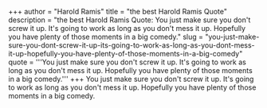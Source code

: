 +++
author = "Harold Ramis"
title = "the best Harold Ramis Quote"
description = "the best Harold Ramis Quote: You just make sure you don't screw it up. It's going to work as long as you don't mess it up. Hopefully you have plenty of those moments in a big comedy."
slug = "you-just-make-sure-you-dont-screw-it-up-its-going-to-work-as-long-as-you-dont-mess-it-up-hopefully-you-have-plenty-of-those-moments-in-a-big-comedy"
quote = '''You just make sure you don't screw it up. It's going to work as long as you don't mess it up. Hopefully you have plenty of those moments in a big comedy.'''
+++
You just make sure you don't screw it up. It's going to work as long as you don't mess it up. Hopefully you have plenty of those moments in a big comedy.
